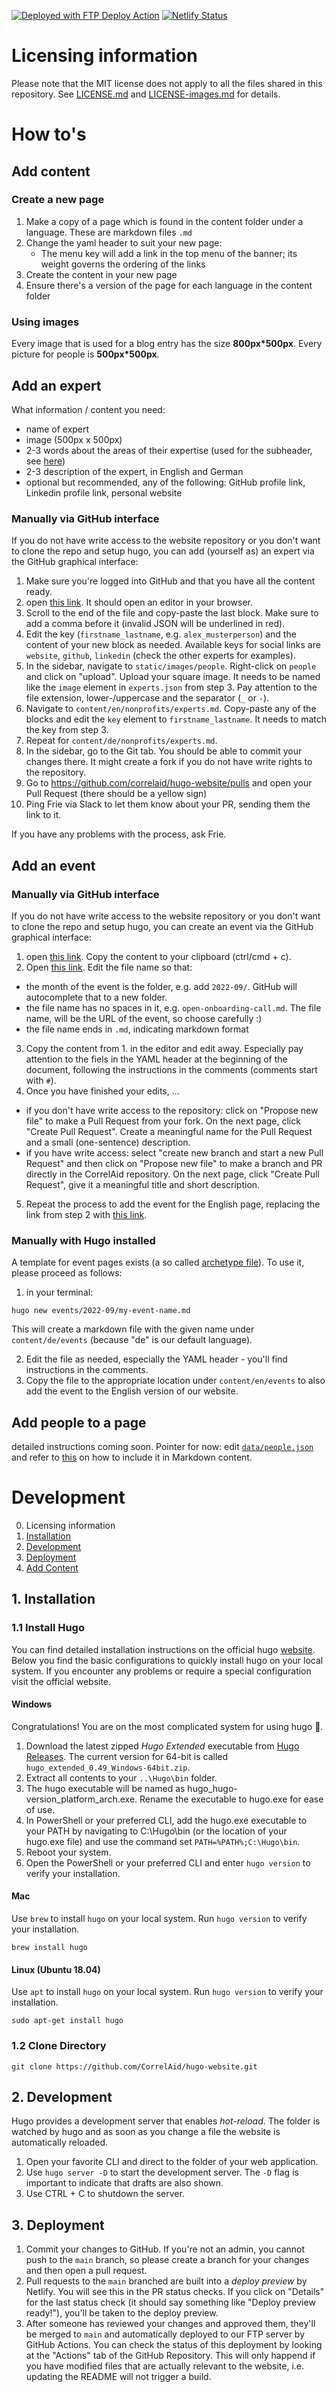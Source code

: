 [<img alt="Deployed with FTP Deploy Action" src="https://img.shields.io/badge/Deployed With-FTP DEPLOY ACTION-%3CCOLOR%3E?style=for-the-badge&color=0077b6">](https://github.com/SamKirkland/FTP-Deploy-Action)
[![Netlify Status](https://api.netlify.com/api/v1/badges/2c8e5dc8-1df6-4b21-bfdb-77af3b1d525a/deploy-status)](https://app.netlify.com/sites/jolly-boyd-ddf9b1/deploys) 

# Licensing information
Please note that the MIT license does not apply to all the files shared in this repository. See [LICENSE.md](https://github.com/CorrelAid/hugo-website/blob/main/LICENSE) and [LICENSE-images.md](https://github.com/CorrelAid/hugo-website/blob/main/LICENSE-images.md) for details.

# How to's


## Add content

### Create a new page

1. Make a copy of a page which is found in the content folder under a language. These are markdown files `.md`
2. Change the yaml header to suit your new page:
   * The menu key will add a link in the top menu of the banner; its weight governs the ordering of the links
3. Create the content in your new page 
4. Ensure there's a version of the page for each language in the content folder
   
### Using images

Every image that is used for a blog entry has the size **800px\*500px**. Every picture for people is **500px\*500px**.

## Add an expert 

What information / content you need:
- name of expert
- image (500px x 500px)
- 2-3 words about the areas of their expertise (used for the subheader, see [here](https://correlaid.org/nonprofits/experts/))
- 2-3 description of the expert, in English and German
- optional but recommended, any of the following: GitHub profile link, Linkedin profile link, personal website

### Manually via GitHub interface

If you do not have write access to the website repository or you don't want to clone the repo and setup hugo, you can add (yourself as) an expert via the GitHub graphical interface:

1. Make sure you're logged into GitHub and that you have all the content ready.
2. open [this link](https://github.dev/CorrelAid/hugo-website/blob/add_experts/data/experts.json). It should open an editor in your browser.
2. Scroll to the end of the file and copy-paste the last block. Make sure to add a comma before it (invalid JSON will be underlined in red). 
3. Edit the key (`firstname_lastname`, e.g. `alex_musterperson`) and the content of your new block as needed. Available keys for social links are `website`, `github`, `linkedin` (check the other experts for examples).
4. In the sidebar, navigate to `static/images/people`. Right-click on `people` and click on "upload". Upload your square image. It needs to be named like the `image` element in `experts.json` from step 3. Pay attention to the file extension, lower-/uppercase and the separator (`_` or `-`).
5. Navigate to `content/en/nonprofits/experts.md`. Copy-paste any of the blocks and edit the `key` element to `firstname_lastname`. It needs to match the key from step 3. 
6. Repeat for `content/de/nonprofits/experts.md`.
7. In the sidebar, go to the Git tab. You should be able to commit your changes there. It might create a fork if you do not have write rights to the repository.
8. Go to https://github.com/correlaid/hugo-website/pulls and open your Pull Request (there should be a yellow sign)
9. Ping Frie via Slack to let them know about your PR, sending them the link to it. 

If you have any problems with the process, ask Frie. 

## Add an event

### Manually via GitHub interface

If you do not have write access to the website repository or you don't want to clone the repo and setup hugo, you can create an event via the GitHub graphical interface:

1. open [this link](https://raw.githubusercontent.com/CorrelAid/hugo-website/main/archetypes/news.md). Copy the content to your clipboard (ctrl/cmd + c).
2. Open [this link](https://github.com/CorrelAid/hugo-website/new/main/content/de/events). Edit the file name so that: 
- the month of the event is the folder, e.g. add `2022-09/`. GitHub will autocomplete that to a new folder.
- the file name has no spaces in it, e.g. `open-onboarding-call.md`. The file name, will be the URL of the event, so choose carefully :) 
- the file name ends in `.md`, indicating markdown format
3. Copy the content from 1. in the editor and edit away. Especially pay attention to the fiels in the YAML header at the beginning of the document, following the instructions in the comments (comments start with `#`).
4. Once you have finished your edits, ...
- if you don't have write access to the repository: click on "Propose new file" to make a Pull Request from your fork.  On the next page, click "Create Pull Request". Create a meaningful name for the Pull Request and a small (one-sentence) description. 
- if you have write access: select "create new branch and start a new Pull Request" and then click on "Propose new file" to make a branch and PR directly in the CorrelAid repository. On the next page, click "Create Pull Request", give it a meaningful title and short description. 
5. Repeat the process to add the event for the English page, replacing the link from step 2 with [this link](https://github.com/CorrelAid/hugo-website/new/main/content/en/events).
### Manually with Hugo installed

A template for event pages exists (a so called [archetype file](https://gohugo.io/content-management/archetypes/)). To use it, please proceed as follows:

1. in your terminal:

```
hugo new events/2022-09/my-event-name.md
```

This will create a markdown file with the given name under `content/de/events` (because "de" is our default language). 

2. Edit the file as needed, especially the YAML header - you'll find instructions in the comments. 
3. Copy the file to the appropriate location under `content/en/events` to also add the event to the English version of our website. 




## Add people to a page

detailed instructions coming soon. Pointer for now: edit [`data/people.json`](https://github.com/CorrelAid/hugo-website/blob/main/data/people.json) and refer to [this](https://raw.githubusercontent.com/CorrelAid/hugo-website/main/content/en/about/contact.md) on how to include it in Markdown content.
# Development
0. Licensing information
1. [Installation](#1-installation)
2. [Development](#2-development)
3. [Deployment](#3-deployment)
4. [Add Content](#4-add-content)


## 1. Installation

### 1.1 Install Hugo

You can find detailed installation instructions on the official hugo [website](https://gohugo.io/getting-started/installing/). Below you find the basic configurations to quickly install hugo on your local system. If you encounter any problems or require a special configuration visit the official website.

#### Windows

Congratulations! You are on the most complicated system for using hugo :tada:.

1. Download the latest zipped _Hugo Extended_ executable from [Hugo Releases](https://github.com/gohugoio/hugo/releases). The current version for 64-bit is called `hugo_extended_0.49_Windows-64bit.zip`.
2. Extract all contents to your `..\Hugo\bin` folder.
3. The hugo executable will be named as hugo_hugo-version_platform_arch.exe. Rename the executable to hugo.exe for ease of use.
4. In PowerShell or your preferred CLI, add the hugo.exe executable to your PATH by navigating to C:\Hugo\bin (or the location of your hugo.exe file) and use the command set `PATH=%PATH%;C:\Hugo\bin`.
5. Reboot your system.
6. Open the PowerShell or your preferred CLI and enter `hugo version` to verify your installation.

#### Mac

Use `brew` to install `hugo` on your local system. Run `hugo version` to verify your installation.

```
brew install hugo
```

#### Linux (Ubuntu 18.04)

Use `apt` to install `hugo` on your local system. Run `hugo version` to verify your installation.

```
sudo apt-get install hugo
```

### 1.2 Clone Directory

```
git clone https://github.com/CorrelAid/hugo-website.git
```

## 2. Development

Hugo provides a development server that enables _hot-reload_. The folder is watched by hugo and as soon as you change a file the website is automatically reloaded.

1. Open your favorite CLI and direct to the folder of your web application.
2. Use `hugo server -D` to start the development server. The `-D` flag is important to indicate that drafts are also shown.
3. Use CTRL + C to shutdown the server.



## 3. Deployment

1. Commit your changes to GitHub. If you're not an admin, you cannot push to the `main` branch, so please create a branch for your changes and then open a pull request. 
2. Pull requests to the `main` branched are built into a _deploy preview_ by Netlify. You will see this in the PR status checks. If you click on "Details" for the last status check (it should say something like "Deploy preview ready!"), you'll be taken to the deploy preview.
3. After someone has reviewed your changes and approved them, they'll be merged to `main` and automatically deployed to our FTP server by GitHub Actions. You can check the status of this deployment by looking at the "Actions" tab of the GitHub Repository. This will only happend if you have modified files that are actually relevant to the website, i.e. updating the README will not trigger a build.

